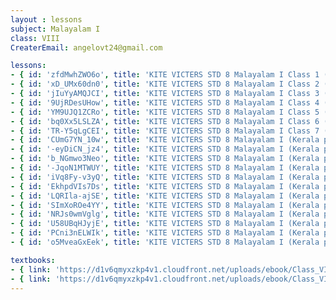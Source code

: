 ```yaml
--- 
layout : lessons 
subject: Malayalam I
class: VIII
CreaterEmail: angelovt24@gmail.com

lessons: 
- { id: 'zfdMwhZWO6o', title: 'KITE VICTERS STD 8 Malayalam I Class 1 (First Bell-ഫസ്റ്റ് ബെല്‍)' }
- { id: 'xD_UMx60dn0', title: 'KITE VICTERS STD 8 Malayalam I Class 2 (First Bell-ഫസ്റ്റ് ബെല്‍)' }
- { id: 'jIuYyAMQJCI', title: 'KITE VICTERS STD 8 Malayalam I Class 3 (First Bell-ഫസ്റ്റ് ബെല്‍)' }
- { id: '9UjRDesUHow', title: 'KITE VICTERS STD 8 Malayalam I Class 4 (First Bell-ഫസ്റ്റ് ബെല്‍)' }
- { id: 'YM9UJQ1ZCRo', title: 'KITE VICTERS STD 8 Malayalam I Class 5 (First Bell-ഫസ്റ്റ് ബെല്‍)' }
- { id: 'bq0Xx5LSLZA', title: 'KITE VICTERS STD 8 Malayalam I Class 6 (First Bell-ഫസ്റ്റ് ബെല്‍)' }
- { id: 'TR-Y5qLgCEI', title: 'KITE VICTERS STD 8 Malayalam I Class 7 (First Bell-ഫസ്റ്റ് ബെല്‍)' }
- { id: 'CUmG7YN_10w', title: 'KITE VICTERS STD 8 Malayalam I (Kerala paadaaval) Class 8 (First Bell-ഫസ്റ്റ് ബെല്‍)' }
- { id: '-eyDiCN_jz4', title: 'KITE VICTERS STD 8 Malayalam I (Kerala paadaaval) Class 9 (First Bell-ഫസ്റ്റ് ബെല്‍)' }
- { id: 'b_NGmwo3Neo', title: 'KITE VICTERS STD 8 Malayalam I (Kerala paadavali) Class 10 (First Bell-ഫസ്റ്റ് ബെല്‍)' }
- { id: '-JqoN1MTWUY', title: 'KITE VICTERS STD 8 Malayalam I (Kerala paadavali) Class 11 (First Bell-ഫസ്റ്റ് ബെല്‍)' }
- { id: 'iVq8Fy-v3yQ', title: 'KITE VICTERS STD 8 Malayalam I (Kerala paadavali) Class 12 (First Bell-ഫസ്റ്റ് ബെല്‍)' }
- { id: 'EkhpdVIs7Ds', title: 'KITE VICTERS STD 8 Malayalam I (Kerala paadavali) Class 13 (First Bell-ഫസ്റ്റ് ബെല്‍)' }
- { id: 'LQRIla-ajSE', title: 'KITE VICTERS STD 8 Malayalam I (Kerala paadavali) Class 14 (First Bell-ഫസ്റ്റ് ബെല്‍)' } 
- { id: 'SImXoROe4YY', title: 'KITE VICTERS STD 8 Malayalam I (Kerala paadavali) Class 15 (First Bell-ഫസ്റ്റ് ബെല്‍)' }
- { id: 'NRJs0wmVglg', title: 'KITE VICTERS STD 8 Malayalam I (Kerala paadavali) Class 16 (First Bell-ഫസ്റ്റ് ബെല്‍)' }
- { id: 'U58UBqHJyjE', title: 'KITE VICTERS STD 8 Malayalam I (Kerala paadavali) Class 17 (First Bell-ഫസ്റ്റ് ബെല്‍)' }
- { id: 'PCni3nELWIk', title: 'KITE VICTERS STD 8 Malayalam I (Kerala paadavali) Class 18 (First Bell-ഫസ്റ്റ് ബെല്‍)' }
- { id: 'o5MveaGxEek', title: 'KITE VICTERS STD 8 Malayalam I (Kerala paadavali) Class 19 (First Bell-ഫസ്റ്റ് ബെല്‍)' }

textbooks:
- { link: 'https://d1v6qmyxzkp4v1.cloudfront.net/uploads/ebook/Class_VIII/KeralaReaderMalayalamAT/KeralaReaderMalayalamAT.pdf', title: 'MalayalamI Part -1' }
- { link: 'https://d1v6qmyxzkp4v1.cloudfront.net/uploads/ebook/Class_VIII/Malayalam_8_AT_Vol-2/Malayalam_8_AT_Vol-2.pdf', title: 'MalayalamI Part -2' }
---
```

